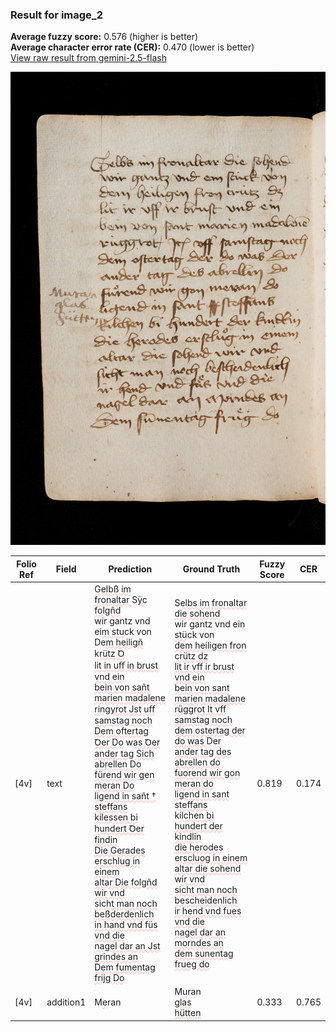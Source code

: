 ### Result for image_2
**Average fuzzy score:** 0.576 (higher is better)<br>**Average character error rate (CER):** 0.470 (lower is better)<br>[View raw result from gemini-2.5-flash](https://github.com/RISE-UNIBAS/humanities_data_benchmark/blob/main/results/2025-10-28/T0271/request_T0271_image_2.json)

<img src="https://github.com/RISE-UNIBAS/humanities_data_benchmark/blob/main/benchmarks/medieval_manuscripts/images/image_2.jpg?raw=true" alt="image_2" width="800px">

<style>
.diff { text-decoration: underline; text-decoration-color: #ffcccc; text-decoration-style: wavy; }
</style>

| Folio Ref | Field | Prediction | Ground Truth | Fuzzy Score | CER |
|-----------|-------|------------|--------------|-------------|-----|
| [4v] | text | <span class="diff">Gelbß im fronaltar </span>S<span class="diff">ÿc folgñd<br></span>wir gantz vnd ei<span class="diff">m stu</span>ck von<br>De<span class="diff">m heiligñ</span> k<span class="diff">rütz Ꝺ<br>lit in uﬀ in brust vnd ein<br>bein von sañt marien madalene<br>ringyrot Jst uﬀ samstag noch<br>Dem oftertag Ꝺer Do</span> w<span class="diff">as Ꝺer<br>ander tag Sich abrellen Do<br>fürend wir gen meran Do<br>ligend in sañt † steffans<br>kilessen bi hundert Ꝺer findin<br>Die Gerades erschlug in einem<br>altar Die folgñd wir vnd<br>sicht man noch beßderdenlich<br>in hand vnd füs vnd die<br>nagel dar an Jst grindes an<br>Dem fumentag frijg Do</span> | S<span class="diff">elbs im fronaltar die sohend<br> </span>wir gantz vnd ei<span class="diff">n stü</span>ck von<br><span class="diff"> dem heiligen fron crütz dz<br> lit ir vff ir brust vnd ein<br> bein von sant marien madalene<br> rüggrot It vff samstag noch<br> dem ostertag der do was </span>De<span class="diff">r<br> ander tag des abrellen do<br> fuorend wir gon meran do<br> ligend in sant steffans<br></span> k<span class="diff">ilchen bi hundert der kindlin<br> die herodes erscluog in einem<br> altar die sohend</span> w<span class="diff">ir vnd<br> sicht man noch bescheidenlich<br> ir hend vnd fues vnd die<br> nagel dar an morndes an<br> dem sunentag frueg do</span> | 0.819 | 0.174 |
| [4v] | addition1 | M<span class="diff">e</span>ran | M<span class="diff">u</span>ran<span class="diff"><br> glas<br> hütten</span> | 0.333 | 0.765 |
